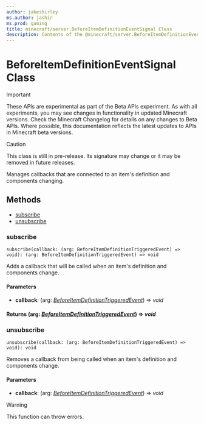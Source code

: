 ```yaml
---
author: jakeshirley
ms.author: jashir
ms.prod: gaming
title: minecraft/server.BeforeItemDefinitionEventSignal Class
description: Contents of the @minecraft/server.BeforeItemDefinitionEventSignal class.
---
```

# BeforeItemDefinitionEventSignal Class
>[!IMPORTANT]
>These APIs are experimental as part of the Beta APIs experiment. As with all experiments, you may see changes in functionality in updated Minecraft versions. Check the Minecraft Changelog for details on any changes to Beta APIs. Where possible, this documentation reflects the latest updates to APIs in Minecraft beta versions.

> [!CAUTION]
> This class is still in pre-release.  Its signature may change or it may be removed in future releases.

Manages callbacks that are connected to an item's definition and components changing.

## Methods
- [subscribe](#subscribe)
- [unsubscribe](#unsubscribe)

### **subscribe**
`
subscribe(callback: (arg: BeforeItemDefinitionTriggeredEvent) => void): (arg: BeforeItemDefinitionTriggeredEvent) => void
`

Adds a callback that will be called when an item's definition and components change.

#### **Parameters**
- **callback**: (arg: [*BeforeItemDefinitionTriggeredEvent*](BeforeItemDefinitionTriggeredEvent.md)) => *void*

#### **Returns** (arg: [*BeforeItemDefinitionTriggeredEvent*](BeforeItemDefinitionTriggeredEvent.md)) => *void*

### **unsubscribe**
`
unsubscribe(callback: (arg: BeforeItemDefinitionTriggeredEvent) => void): void
`

Removes a callback from being called when an item's definition and components change.

#### **Parameters**
- **callback**: (arg: [*BeforeItemDefinitionTriggeredEvent*](BeforeItemDefinitionTriggeredEvent.md)) => *void*

> [!WARNING]
> This function can throw errors.



